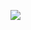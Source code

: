 <p align="left">
  <img src="https://github.com/oliveiradeflavio/frontend/blob/main/template_ffinancas/img/templatepronto.png">
</p>
